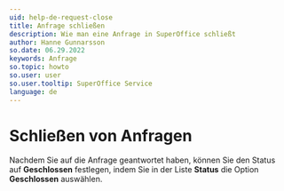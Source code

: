 ```yaml
---
uid: help-de-request-close
title: Anfrage schließen
description: Wie man eine Anfrage in SuperOffice schließt
author: Hanne Gunnarsson
so.date: 06.29.2022
keywords: Anfrage
so.topic: howto
so.user: user
so.user.tooltip: SuperOffice Service
language: de
---
```


# Schließen von Anfragen

Nachdem Sie auf die Anfrage geantwortet haben, können Sie den Status auf **Geschlossen** festlegen, indem Sie in der Liste **Status** die Option **Geschlossen** auswählen.

<!-- Referenced links -->

<!-- Referenced images -->
